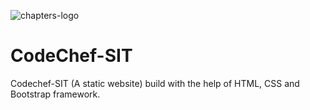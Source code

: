 ![chapters-logo](https://user-images.githubusercontent.com/59981201/147506149-bebd5614-d2c8-48f7-9869-52937cdee17b.png)
# CodeChef-SIT
Codechef-SIT (A static website) build with the help of HTML, CSS and Bootstrap framework.
